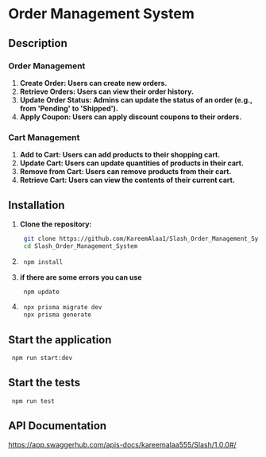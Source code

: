 # Order Management System


## Description

### Order Management
1. **Create Order: Users can create new orders.**
2. **Retrieve Orders: Users can view their order history.**
3. **Update Order Status: Admins can update the status of an order (e.g., from 'Pending' to 'Shipped').**
4. **Apply Coupon: Users can apply discount coupons to their orders.**

### Cart Management
1. **Add to Cart: Users can add products to their shopping cart.**
2. **Update Cart: Users can update quantities of products in their cart.**
3. **Remove from Cart: Users can remove products from their cart.**
4. **Retrieve Cart: Users can view the contents of their current cart.**

## Installation
1. **Clone the repository:**
   ```bash
    git clone https://github.com/KareemAlaa1/Slash_Order_Management_System.git
    cd Slash_Order_Management_System
    ```
2. ```bash
    npm install
    ```
3. **if there are some errors you can use**
   ```bash
    npm update 
    ``` 
4. ```bash
    npx prisma migrate dev
    npx prisma generate 
    ```
## Start the application
  ```bash
   npm run start:dev
```

## Start the tests
  ```bash
   npm run test
   ```

## API Documentation
https://app.swaggerhub.com/apis-docs/kareemalaa555/Slash/1.0.0#/
